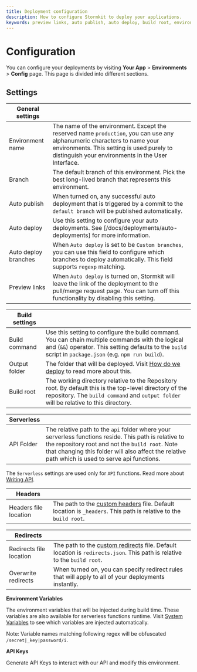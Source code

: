 ```yaml
---
title: Deployment configuration
description: How to configure Stormkit to deploy your applications.
keywords: preview links, auto publish, auto deploy, build root, environment variables
---
```


# Configuration

<section>

You can configure your deployments by visiting **Your App** > **Environments** > **Config** page. This page is divided
into different sections.

## Settings

<!-- prettier-ignore -->
| General settings     |             |
| -------------------- | ----------- |
| Environment name     | The name of the environment. Except the reserved name `production`, you can use any alphanumeric characters to name your environments. This setting is used purely to distinguish your environments in the User Interface. |
| Branch               | The default branch of this environment. Pick the best long-lived branch that represents this environment. |
| Auto publish         | When turned on, any successful auto deployment that is triggered by a commit to the `default branch` will be published automatically. |
| Auto deploy          | Use this setting to configure your auto deployments. See [/docs/deployments/auto-deployments] for more information. |
| Auto deploy branches | When `Auto deploy` is set to be `Custom branches`, you can use this field to configure which branches to deploy automatically. This field supports `regexp` matching. |
| Preview links        | When `Auto deploy` is turned on, Stormkit will leave the link of the deployment to the pull/merge request page. You can turn off this functionality by disabling this setting. |

<!-- prettier-ignore -->
| Build settings       |             |
| -------------------- | ----------- |
| Build command        | Use this setting to configure the build command. You can chain multiple commands with the logical and (<code>&amp;&amp;</code>) operator. This setting defaults to the `build` script in `package.json` (e.g. `npm run build`). |
| Output folder        | The folder that will be deployed. Visit [How do we deploy](/docs/deployments/how-do-we-deploy) to read more about this. |
| Build root           | The working directory relative to the Repository root. By default this is the top-level directory of the repository. The `build command` and `output folder` will be relative to this directory. |

<!-- prettier-ignore -->
| Serverless           |             |
| -------------------- | ----------- |
| API Folder           | The relative path to the `api` folder where your serverless functions reside. This path is relative to the repository root and not the `build root`. Note that changing this folder will also affect the relative path which is used to serve api functions. |

The `Serverless` settings are used only for `API` functions. Read more about [Writing API](/docs/features/writing-api).

<!-- prettier-ignore -->
| Headers              |             |
| -------------------- | ----------- |
| Headers file location | The path to the [custom headers](/docs/features/custom-headers) file. Default location is `_headers`. This path is relative to the `build root`. |

<!-- prettier-ignore -->
| Redirects            |             |
| -------------------- | ----------- |
| Redirects file location | The path to the [custom redirects](/docs/features/redirects-and-path-rewrites) file. Default location is `redirects.json`. This path is relative to the `build root`. |
| Overwrite redirects | When turned on, you can specify redirect rules that will apply to all of your deployments instantly. |

**Environment Variables**

The environment variables that will be injected during build time. These variables are also available for serverless functions runtime. Visit [System Variables](/docs/deployments/system-variables) to see which variables are injected
automatically.

Note: Variable names matching following regex will be obfuscated <code>/secret\|\_key\|password/i</code>.

**API Keys**

Generate API Keys to interact with our API and modify this environment.
